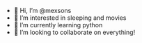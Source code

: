 - 👋 Hi, I’m @mexsons
- 👀 I’m interested in sleeping and movies
- 🌱 I’m currently learning python
- 💞️ I’m looking to collaborate on everything!
<!---
mexsons/mexsons is a ✨ special ✨ repository because its `README.md` (this file) appears on your GitHub profile.
You can click the Preview link to take a look at your changes.
--->

